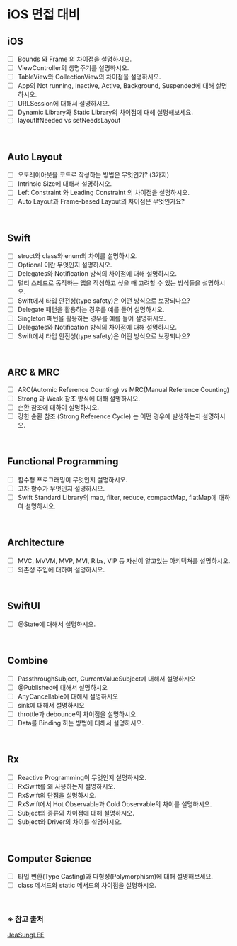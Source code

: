 # iOS 면접 대비

## iOS
- [ ] Bounds 와 Frame 의 차이점을 설명하시오.
- [ ] ViewController의 생명주기를 설명하시오.
- [ ] TableView와 CollectionView의 차이점을 설명하시오.
- [ ] App의 Not running, Inactive, Active, Background, Suspended에 대해 설명하시오.
- [ ] URLSession에 대해서 설명하시오.
- [ ] Dynamic Library와 Static Library의 차이점에 대해 설명해보세요.
- [ ] layoutIfNeeded vs setNeedsLayout

<br>

## Auto Layout
- [ ] 오토레이아웃을 코드로 작성하는 방법은 무엇인가? (3가지)
- [ ] Intrinsic Size에 대해서 설명하시오.
- [ ] Left Constraint 와 Leading Constraint 의 차이점을 설명하시오.
- [ ] Auto Layout과 Frame-based Layout의 차이점은 무엇인가요?

<br>

## Swift
- [ ] struct와 class와 enum의 차이를 설명하시오.
- [ ] Optional 이란 무엇인지 설명하시오.
- [ ] Delegates와 Notification 방식의 차이점에 대해 설명하시오.
- [ ] 멀티 스레드로 동작하는 앱을 작성하고 싶을 때 고려할 수 있는 방식들을 설명하시오.
- [ ] Swift에서 타입 안전성(type safety)은 어떤 방식으로 보장되나요?
- [ ] Delegate 패턴을 활용하는 경우를 예를 들어 설명하시오.
- [ ] Singleton 패턴을 활용하는 경우를 예를 들어 설명하시오.
- [ ] Delegates와 Notification 방식의 차이점에 대해 설명하시오.
- [ ] Swift에서 타입 안전성(type safety)은 어떤 방식으로 보장되나요?

<br>

## ARC & MRC
- [ ] ARC(Automic Reference Counting) vs MRC(Manual Reference Counting)
- [ ] Strong 과 Weak 참조 방식에 대해 설명하시오.
- [ ] 순환 참조에 대하여 설명하시오.
- [ ] 강한 순환 참조 (Strong Reference Cycle) 는 어떤 경우에 발생하는지 설명하시오.

<br>

## Functional Programming
- [ ] 함수형 프로그래밍이 무엇인지 설명하시오.
- [ ] 고차 함수가 무엇인지 설명하시오.
- [ ] Swift Standard Library의 map, filter, reduce, compactMap, flatMap에 대하여 설명하시오.

<br>

## Architecture
- [ ] MVC, MVVM, MVP, MVI, Ribs, VIP 등 자신이 알고있는 아키텍쳐를 설명하시오.
- [ ] 의존성 주입에 대하여 설명하시오.

<br>

## SwiftUI
- [ ] @State에 대해서 설명하시오.

<br>

## Combine
- [ ] PassthroughSubject, CurrentValueSubject에 대해서 설명하시오
- [ ] @Published에 대해서 설명하시오
- [ ] AnyCancellable에 대해서 설명하시오
- [ ] sink에 대해서 설명하시오
- [ ] throttle과 debounce의 차이점을 설명하시오.
- [ ] Data를 Binding 하는 방법에 대해서 설명하시오.

<br>

## Rx
- [ ] Reactive Programming이 무엇인지 설명하시오.
- [ ] RxSwift를 왜 사용하는지 설명하시오.
- [ ] RxSwift의 단점을 설명하시오.
- [ ] RxSwift에서 Hot Observable과 Cold Observable의 차이를 설명하시오.
- [ ] Subject의 종류와 차이점에 대해 설명하시오.
- [ ] Subject와 Driver의 차이를 설명하시오.

<br>

## Computer Science
- [ ] 타입 변환(Type Casting)과 다형성(Polymorphism)에 대해 설명해보세요.
- [ ] class 메서드와 static 메서드의 차이점을 설명하시오.

<br>

### ※ 참고 출처
[JeaSungLEE](https://github.com/JeaSungLEE/iOSInterviewquestions)
